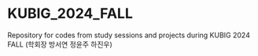 # KUBIG_2024_FALL
Repository for codes from study sessions and projects during KUBIG 2024 FALL (학회장 방서연 정윤주 하진우)
